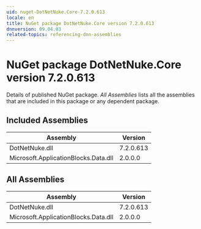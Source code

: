 ```yaml
---
uid: nuget-DotNetNuke.Core-7.2.0.613
locale: en
title: NuGet package DotNetNuke.Core version 7.2.0.613
dnnversion: 09.04.03
related-topics: referencing-dnn-assemblies
---
```


# NuGet package DotNetNuke.Core version 7.2.0.613
Details of published NuGet package.
*All Assemblies* lists all the assemblies that are included in this package or any dependent package.

## Included Assemblies

|Assembly|Version|
|---|---|
|DotNetNuke.dll|7.2.0.613|
|Microsoft.ApplicationBlocks.Data.dll|2.0.0.0|

## All Assemblies

|Assembly|Version|
|---|---|
|DotNetNuke.dll|7.2.0.613|
|Microsoft.ApplicationBlocks.Data.dll|2.0.0.0|

